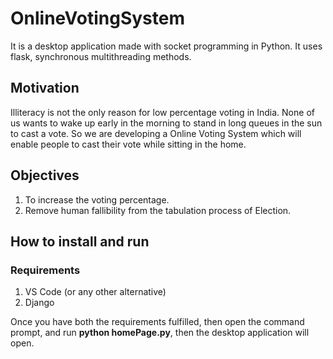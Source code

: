 # OnlineVotingSystem
It is a desktop application made with socket programming in Python. It uses flask, synchronous multithreading methods.

## Motivation
Illiteracy is not the only reason for low percentage voting in India. None of us wants to wake up early in the morning to stand in long queues in the sun to cast a vote. So we are developing a Online Voting System which will enable people to cast their vote while sitting in the home.

## Objectives
1. To increase the voting percentage.
2. Remove human fallibility from the tabulation process of Election.

## How to install and run
### Requirements
1. VS Code (or any other alternative)
2. Django

Once you have both the requirements fulfilled, then open the command prompt, and run **python homePage.py**, then the desktop application will open.
